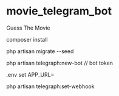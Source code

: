 # movie_telegram_bot

Guess The Movie

composer install

php artisan migrate --seed

php artisan telegraph:new-bot // bot token

.env set APP_URL=

php artisan telegraph:set-webhook


